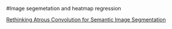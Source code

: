 #Image segemetation and heatmap regression

[Rethinking Atrous Convolution for Semantic Image Segmentation](https://github.com/fandulu/paper-notes/blob/master/notes_details/Rethinking%20Atrous%20Convolution%20for%20Semantic%20Image%20Segmentation.md)
